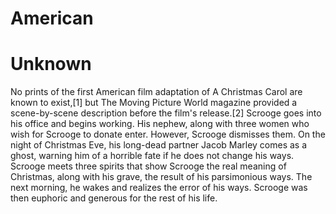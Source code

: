 # American
# Unknown
No prints of the first American film adaptation of A Christmas Carol are known to exist,[1] but The Moving Picture World magazine provided a scene-by-scene description before the film's release.[2] Scrooge goes into his office and begins working. His nephew, along with three women who wish for Scrooge to donate enter. However, Scrooge dismisses them. On the night of Christmas Eve, his long-dead partner Jacob Marley comes as a ghost, warning him of a horrible fate if he does not change his ways. Scrooge meets three spirits that show Scrooge the real meaning of Christmas, along with his grave, the result of his parsimonious ways. The next morning, he wakes and realizes the error of his ways. Scrooge was then euphoric and generous for the rest of his life.